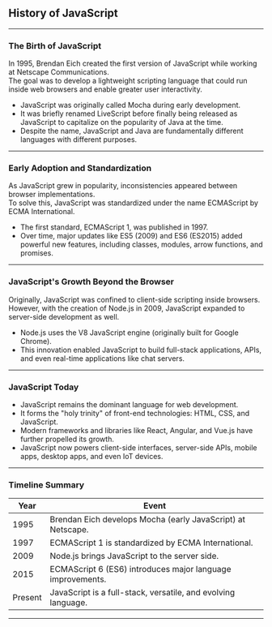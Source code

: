 ## History of JavaScript

---

### The Birth of JavaScript

In 1995, <span class="emphasis">Brendan Eich</span> created the first version of JavaScript while working at <span class="emphasis">Netscape Communications</span>.  
The goal was to develop a lightweight scripting language that could run inside web browsers and enable greater user interactivity.

- JavaScript was originally called <span class="emphasis">Mocha</span> during early development.
- It was briefly renamed <span class="emphasis">LiveScript</span> before finally being released as <span class="emphasis">JavaScript</span> to capitalize on the popularity of Java at the time.
- Despite the name, JavaScript and Java are fundamentally different languages with different purposes.

---

### Early Adoption and Standardization

As JavaScript grew in popularity, inconsistencies appeared between browser implementations.  
To solve this, JavaScript was standardized under the name <span class="emphasis">ECMAScript</span> by <span class="emphasis">ECMA International</span>.

- The first standard, <span class="secondEmphasis">ECMAScript 1</span>, was published in 1997.
- Over time, major updates like <span class="secondEmphasis">ES5</span> (2009) and <span class="secondEmphasis">ES6 (ES2015)</span> added powerful new features, including classes, modules, arrow functions, and promises.

---

### JavaScript's Growth Beyond the Browser

Originally, JavaScript was confined to client-side scripting inside browsers.  
However, with the creation of <span class="emphasis">Node.js</span> in 2009, JavaScript expanded to server-side development as well.

- <span class="emphasis">Node.js</span> uses the <span class="emphasis">V8 JavaScript engine</span> (originally built for Google Chrome).
- This innovation enabled JavaScript to build full-stack applications, APIs, and even real-time applications like chat servers.

---

### JavaScript Today

- JavaScript remains the dominant language for web development.  
- It forms the "holy trinity" of front-end technologies: <span class="secondEmphasis">HTML</span>, <span class="secondEmphasis">CSS</span>, and <span class="secondEmphasis">JavaScript</span>.  
- Modern frameworks and libraries like <span class="emphasis">React</span>, <span class="emphasis">Angular</span>, and <span class="emphasis">Vue.js</span> have further propelled its growth.  
- JavaScript now powers client-side interfaces, server-side APIs, mobile apps, desktop apps, and even IoT devices.

---

### Timeline Summary

<table class="notesTable">
  <thead>
    <tr class="tableHeader">
      <th class="tableCellHeader">Year</th>
      <th class="tableCellHeader">Event</th>
    </tr>
  </thead>
  <tbody>
    <tr class="tableRow">
      <td class="tableCell">1995</td>
      <td class="tableCell">Brendan Eich develops Mocha (early JavaScript) at Netscape.</td>
    </tr>
    <tr class="tableRow">
      <td class="tableCell">1997</td>
      <td class="tableCell">ECMAScript 1 is standardized by ECMA International.</td>
    </tr>
    <tr class="tableRow">
      <td class="tableCell">2009</td>
      <td class="tableCell">Node.js brings JavaScript to the server side.</td>
    </tr>
    <tr class="tableRow">
      <td class="tableCell">2015</td>
      <td class="tableCell">ECMAScript 6 (ES6) introduces major language improvements.</td>
    </tr>
    <tr class="tableRow">
      <td class="tableCell">Present</td>
      <td class="tableCell">JavaScript is a full-stack, versatile, and evolving language.</td>
    </tr>
  </tbody>
</table>

---
